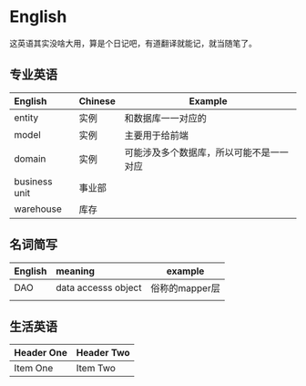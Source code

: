 # English

这英语其实没啥大用，算是个日记吧，有道翻译就能记，就当随笔了。
## 专业英语

| English       | Chinese | Example                                  |
|:------------- |:------- | ---------------------------------------- |
| entity        | 实例    | 和数据库一一对应的                       |
| model         | 实例    | 主要用于给前端                           |
| domain        | 实例    | 可能涉及多个数据库，所以可能不是一一对应 |
| business unit | 事业部  |                                          |
| warehouse     | 库存    |                                          |

## 名词简写

| English | meaning             | example        |
|:------- |:------------------- | -------------- |
| DAO     | data accesss object | 俗称的mapper层 |
|         |                     |                |

## 生活英语
| Header One | Header Two |
|:---------- |:---------- |
| Item One   | Item Two   |
